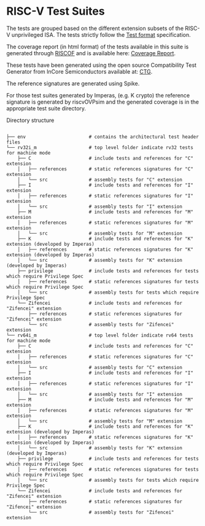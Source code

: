 # RISC-V Test Suites

The tests are grouped based on the different extension subsets of the RISC-V unprivileged ISA.
The tests strictly follow the [Test format](../spec/TestFormatSpec.adoc) specification.


The coverage report (in html format) of the tests available in this suite is generated through
[RISCOF](https://gitlab.com/incoresemi/riscof) and is available here: [Coverage Report](../coverage/).

These tests have been generated using the open source Compatibility Test Generator from InCore Semiconductors available 
at: [CTG](https://github.com/riscv/riscv-ctg).

The reference signatures are generated using Spike.

For those test suites generated by Imperas, (e.g. K crypto) the reference signature is generated by riscvOVPsim and the generated coverage is in the appropriate test suite directory.

Directory structure
```

├── env                       # contains the architectural test header files
└── rv32i_m                   # top level folder indicate rv32 tests for machine mode
    ├── C                     # include tests and references for "C" extension
    │   ├── references        # static references signatures for "C" extension
    │   └── src               # assembly tests for "C" extension
    ├── I                     # include tests and references for "I" extension
    │   ├── references        # static references signatures for "I" extension
    │   └── src               # assembly tests for "I" extension
    ├── M                     # include tests and references for "M" extension
    │   ├── references        # static references signatures for "M" extension
    │   └── src               # assembly tests for "M" extension
    ├── K                     # include tests and references for "K" extension (developed by Imperas)
    │   ├── references        # static references signatures for "K" extension (developed by Imperas)
    │   └── src               # assembly tests for "K" extension (developed by Imperas)
    ├── privilege             # include tests and references for tests which require Privilege Spec 
    │   ├── references        # static references signatures for tests which require Privilege Spec
    │   └── src               # assembly tests for tests which require Privilege Spec
    └── Zifencei              # include tests and references for "Zifencei" extension
        ├── references        # static references signatures for "Zifencei" extension
        └── src               # assembly tests for "Zifencei" extension
└── rv64i_m                   # top level folder indicate rv64 tests for machine mode
    ├── C                     # include tests and references for "C" extension
    │   ├── references        # static references signatures for "C" extension
    │   └── src               # assembly tests for "C" extension
    ├── I                     # include tests and references for "I" extension
    │   ├── references        # static references signatures for "I" extension
    │   └── src               # assembly tests for "I" extension
    ├── M                     # include tests and references for "M" extension
    │   ├── references        # static references signatures for "M" extension
    │   └── src               # assembly tests for "M" extension
    ├── K                     # include tests and references for "K" extension (developed by Imperas)
    │   ├── references        # static references signatures for "K" extension (developed by Imperas)
    │   └── src               # assembly tests for "K" extension (developed by Imperas)
    ├── privilege             # include tests and references for tests which require Privilege Spec 
    │   ├── references        # static references signatures for tests which require Privilege Spec
    │   └── src               # assembly tests for tests which require Privilege Spec
    └── Zifencei              # include tests and references for "Zifencei" extension
        ├── references        # static references signatures for "Zifencei" extension
        └── src               # assembly tests for "Zifencei" extension
```
